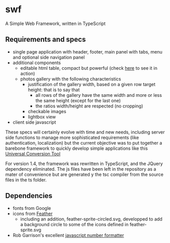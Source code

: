 # swf
A Simple Web Framework, written in TypeScript 

## Requirements and specs
- single page application with header, footer, main panel with tabs, menu and optional side navigation panel
- additional components
  - editable html table, compact but powerful (check [here](https://www.malagate.com/tools/uct/uct-main.html) to see it in action)
  - photos gallery with the following characteristics
    - justification of the gallery width, based on a given row target height: that is to say that 
      - all rows of the gallery have the same width and more or less the same height (except for the last one)
      - the ratios width/height are respected (no cropping)
    - checkable images
    - lightbox view
- client side javascript

These specs will certainly evolve with time and new needs, including server side functions to manage more sophisticated requirements (like authentication, localization) but the current objective was to put together a barebone framework to quickly develop simple applications like this [Universal Conversion Tool](https://www.malagate.com/tools/uct/uct-main.html)

For version 1.4, the framework was rewritten in TypeScript, and the JQuery dependency eliminated. The js files have been left in the repository as a mater of convenience but are generated y the tsc compiler from the source files in the ts folder.

## Dependencies
- fonts from Google
- icons from [Feather](https://feathericons.com/)
  - including an addition, feather-sprite-circled.svg, developped to add a background circle to some of the icons defined in feather-sprite.svg 
- Rob Garrison's excellent [javascript number formatter](https://github.com/Mottie/javascript-number-formatter)

